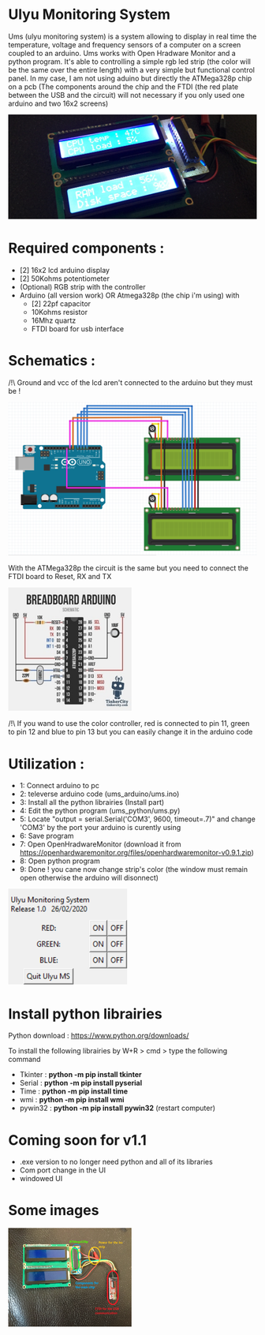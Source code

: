 # Ulyu Monitoring System
Ums (ulyu monitoring system) is a system allowing to display in real time the temperature, voltage and frequency sensors of a computer on a screen coupled to an arduino.
Ums works with Open Hradware Monitor and a python program. It's able to controlling a simple rgb led strip (the color will be the same over the entire length) with a very simple but functional control panel.
In my case, I am not using aduino but directly the ATMega328p chip on a pcb (The components around the chip and the FTDI (the red plate between the USB and the circuit) will not necessary if you only used one arduino and two 16x2 screens)

![alt text](https://github.com/Ulyuuu/ums/blob/master/Github_images/IMG_0388.jpg)



# Required components :
- [2] 16x2 lcd arduino display
- [2] 50Kohms potentiometer
- (Optional) RGB strip with the controller
- Arduino (all version work)
  OR
  Atmega328p (the chip i'm using) with
    - [2] 22pf capacitor
    - 10Kohms resistor
    - 16Mhz quartz
    - FTDI board for usb interface

# Schematics :

/!\ Ground and vcc of the lcd aren't connected to the arduino but they must be !

![alt text](https://github.com/Ulyuuu/ums/blob/master/Github_images/arduino_schematic.png)

With the ATMega328p the circuit is the same but you need to connect the FTDI board to Reset, RX and TX

<img src="https://github.com/Ulyuuu/ums/blob/master/Github_images/atmega328p.jpg" alt="alt text" width="250" height="250">

/!\ If you wand to use the color controller, red is connected to pin 11, green to pin 12 and blue to pin 13 but you can easily change it in the arduino code

# Utilization :

- 1: Connect arduino to pc
- 2: televerse arduino code (ums_arduino/ums.ino)
- 3: Install all the python librairies  (Install part)
- 4: Edit the python program (ums_python/ums.py)
- 5: Locate "output = serial.Serial('COM3', 9600, timeout=.7)" and change 'COM3' by the port your arduino is curently using
- 6: Save program
- 7: Open OpenHradwareMonitor (download it from https://openhardwaremonitor.org/files/openhardwaremonitor-v0.9.1.zip)
- 8: Open python program
- 9: Done ! you cane now change strip's color (the window must remain open otherwise the arduino will disonnect)

![alt text](https://github.com/Ulyuuu/ums/blob/master/Github_images/ums_program.png)

# Install python librairies

Python download : https://www.python.org/downloads/

To install the following librairies by W+R > cmd > type the following command

- Tkinter : **python -m pip install tkinter**
- Serial : **python -m pip install pyserial**
- Time : **python -m pip install time**
- wmi : **python -m pip install wmi**
- pywin32 : **python -m pip install pywin32** (restart computer)

# Coming soon for v1.1

- .exe version to no longer need python and all of its libraries
- Com port change in the UI
- windowed UI

# Some images

<img src="https://github.com/Ulyuuu/ums/blob/master/Github_images/IMG_0391.JPG" alt="alt text" width="250" height="200">
